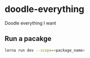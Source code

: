 # doodle-everything
Doodle everything I want

## Run a pacakge

```bash
lerna run dev --scope=<package_name>
```

